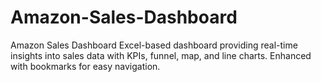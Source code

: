 # Amazon-Sales-Dashboard
Amazon Sales Dashboard Excel-based dashboard providing real-time insights into sales data with KPIs, funnel, map, and line charts. Enhanced with bookmarks for easy navigation.
